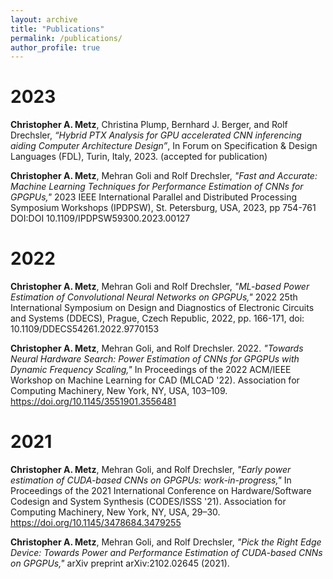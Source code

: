 ```yaml
---
layout: archive
title: "Publications"
permalink: /publications/
author_profile: true
---
```


# 2023

**Christopher A. Metz**, Christina Plump, Bernhard J. Berger, and Rolf Drechsler, *“Hybrid PTX Analysis for GPU accelerated CNN inferencing aiding Computer Architecture Design”*, In Forum on Specification & Design Languages (FDL), Turin, Italy, 2023. (accepted for publication)

**Christopher A. Metz**, Mehran Goli and Rolf Drechsler, *"Fast and Accurate: Machine Learning Techniques for Performance Estimation of CNNs for GPGPUs,"* 2023 IEEE International Parallel and Distributed Processing Symposium Workshops (IPDPSW), St. Petersburg, USA, 2023, pp 754-761 DOI:DOI 10.1109/IPDPSW59300.2023.00127

# 2022
**Christopher A. Metz**, Mehran Goli and Rolf Drechsler, *"ML-based Power Estimation of Convolutional Neural Networks on GPGPUs,"* 2022 25th International Symposium on Design and Diagnostics of Electronic Circuits and Systems (DDECS), Prague, Czech Republic, 2022, pp. 166-171, doi: 10.1109/DDECS54261.2022.9770153

**Christopher A. Metz**, Mehran Goli, and Rolf Drechsler. 2022. *"Towards Neural Hardware Search: Power Estimation of CNNs for GPGPUs with Dynamic Frequency Scaling,"* In Proceedings of the 2022 ACM/IEEE Workshop on Machine Learning for CAD (MLCAD '22). Association for Computing Machinery, New York, NY, USA, 103–109. https://doi.org/10.1145/3551901.3556481

# 2021

**Christopher A. Metz**, Mehran Goli, and Rolf Drechsler, *"Early power estimation of CUDA-based CNNs on GPGPUs: work-in-progress,"* In Proceedings of the 2021 International Conference on Hardware/Software Codesign and System Synthesis (CODES/ISSS '21). Association for Computing Machinery, New York, NY, USA, 29–30. https://doi.org/10.1145/3478684.3479255

**Christopher A. Metz**, Mehran Goli, and Rolf Drechsler, *"Pick the Right Edge Device: Towards Power and Performance Estimation of CUDA-based CNNs on GPGPUs,"* arXiv preprint arXiv:2102.02645 (2021).
